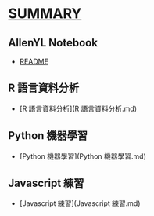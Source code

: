 # [SUMMARY](SUMMARY.md)


## AllenYL Notebook
- [README](README.md)


## R 語言資料分析
- [R 語言資料分析](R 語言資料分析.md)

## Python 機器學習
- [Python 機器學習](Python 機器學習.md)

## Javascript 練習
- [Javascript 練習](Javascript 練習.md)


